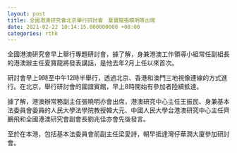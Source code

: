 ```yaml
---
layout: post
title: 全國港澳研究會北京舉行研討會　夏寶龍張曉明等出席
date: 2021-02-22 10:14:15.000000000 +08:00
categories: rthk
---
```


全國港澳研究會早上舉行專題研討會，據了解，身兼港澳工作領導小組常任副組長的港澳辦主任夏寶龍將發表講話，是他去年2月上任以來首次。

研討會早上9時至中午12時半舉行，透過北京、香港和澳門三地視像連線的方式進行。在北京，舉行研討會的國誼賓館，早上8時開始有參加者陸續抵達。

據了解，港澳辦常務副主任張曉明亦會出席，港澳研究中心主任王振民、身兼基本法委員會委員的人民大學法學院教授韓大元、中國人民大學台港澳研究中心主任齊鵬飛和全國港澳研究會副會長劉兆佳亦會先後發言。

至於在本港，包括基本法委員會前副主任梁愛詩，朝早抵達灣仔華潤大廈參加研討會。
